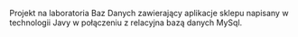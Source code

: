 Projekt na laboratoria Baz Danych zawierający aplikacje sklepu napisany w technologii Javy w połączeniu z relacyjna bazą danych MySql.
